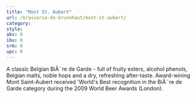 ```yaml
---
title: "Mont St. Aubert"
url: /brasserie-de-brunehaut/mont-st-aubert/
category: 
style: 
abv: 8
ibu: 0
srm: 0
upc: 0
---
```

A classic Belgian BiÃ¨re de Garde - full of fruity esters, alcohol phenols, Belgian malts, noble hops and a dry, refreshing after-taste.  Award-wining Mont Saint-Aubert received 'World's Best recognition in the BiÃ¨re de Garde category during the 2009 World Beer Awards (London).
